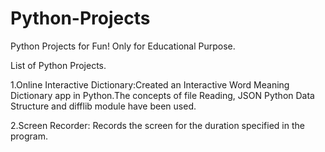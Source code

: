 # Python-Projects
Python Projects for Fun! Only for Educational Purpose.

List of Python Projects.

1.Online Interactive Dictionary:Created an Interactive Word Meaning Dictionary app in Python.The concepts of file Reading, JSON Python Data Structure and difflib module have been used.

2.Screen Recorder: Records the screen for the duration specified in the program.
